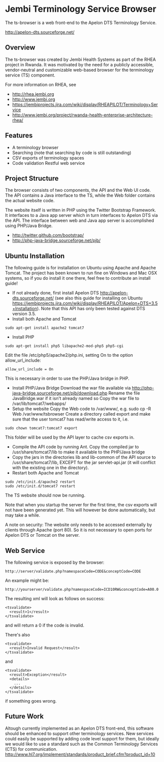 Jembi Terminology Service Browser
=================================

The ts-browser is a web front-end to the Apelon DTS Terminology Service.

http://apelon-dts.sourceforge.net/

Overview
--------
The ts-browser was created by Jembi Health Systems as part of the RHEA project in Rwanda.
It was motivated by the need for a publicly accessible, vendor-neutral and customizable web-based browser for the terminology service (TS) component.

For more information on RHEA, see
* http://rhea.jembi.org
* http://www.jembi.org
* https://jembiprojects.jira.com/wiki/display/RHEAPILOT/Terminology+Service
* http://www.jembi.org/project/rwanda-health-enterprise-architecture-rhea/

Features
--------
* A terminology browser
* Searching (note that searching by code is still outstanding)
* CSV exports of terminology spaces
* Code validation Restful web service

Project Structure
-----------------
The browser consists of two components, the API and the Web UI code. The API contains a Java interface to the TS, while the Web folder contains the actual website code.

The website itself is written in PHP using the Twitter Bootstrap Framework. It interfaces to a Java app server which in turn interfaces to Apelon DTS via the API.
The interface between web and Java app server is accomplished using PHP/Java Bridge.

* http://twitter.github.com/bootstrap/
* http://php-java-bridge.sourceforge.net/pjb/

Ubuntu Installation
-------------------
The following guide is for installation on Ubuntu using Apache and Apache Tomcat.
The project has been known to run fine on Windows and Mac OSX systems,
so if you do install it one there, feel free to contribute an install guide!

* If not already done, first install Apelon DTS http://apelon-dts.sourceforge.net/
(see also this guide for installing on Ubuntu https://jembiprojects.jira.com/wiki/display/RHEAPILOT/Apelon+DTS+3.5+Installation).
Note that this API has only been tested against DTS version 3.5.
* Install both Apache and Tomcat
```
sudo apt-get install apache2 tomcat7
```
* Install PHP
```
sudo apt-get install php5 libapache2-mod-php5 php5-cgi
```
Edit the file /etc/php5/apache2/php.ini, setting On to the option allow_url_include:
```
allow_url_include = On
```
This is necessary in order to use the PHP/Java bridge in PHP.
* Install PHP/Java Bridge
Download the war file available via http://php-java-bridge.sourceforge.net/pjb/download.php
Rename the file JavaBridge.war if it isn't already named so
Copy the war file to /var/lib/tomcat7/webapps/
* Setup the website
Copy the Web code to /var/www/, e.g. sudo cp -R Web /var/www/tsbrowser
Create a directory called export and make sure that the user tomcat7 has read/write access to it, i.e.
```
sudo chown tomcat7:tomcat7 export
```
This folder will be used by the API layer to cache csv exports in.
* Compile the API code by running Ant. Copy the compiled jar to /usr/share/tomcat7/lib to make it available to the PHP/Java bridge
* Copy the jars in the directories lib and lib-common of the API source to /usr/share/tomcat7/lib, EXCEPT for the jar servlet-api.jar (it will conflict with the existing one in the directory).
* Restart both Apache and Tomcat
```
sudo /etc/init.d/apache2 restart
sudo /etc/init.d/tomcat7 restart
```

The TS website should now be running.

Note that when you startup the server for the first time, the csv exports will not have been generated yet. This will however be done automatically, but may take a while.

A note on security: The website only needs to be accessed externally by clients through Apache (port 80). So it is not necessary to open ports for Apelon DTS or Tomcat on the server.

Web Service
-----------
The following service is exposed by the browser:
```
http://server/validate.php?namespaceCode=CODE&conceptCode=CODE
```
An example might be:
```
http://yourserver/validate.php?namespaceCode=ICD10RW&conceptCode=A00.0
```

The resulting xml will look as follows on success:
```
<tsvalidate>
  <result>1</result>
</tsvalidate>
```
and will return a 0 if the code is invalid.

There's also
```
<tsvalidate>
  <result>Invalid Request</result>
</tsvalidate>
```
and
```
<tsvalidate>
  <result>Exception</result>
  <details>
	...
  </details>
</tsvalidate>
```
if something goes wrong.

Future Work
-----------
Altough currently implemented as an Apelon DTS front-end, this software should be enhanced to support
other terminology services. New services could easily be supported by adding code level support for them,
but ideally we would like to use a standard such as the Common Terminology Services (CTS) for communication.
http://www.hl7.org/implement/standards/product_brief.cfm?product_id=10
